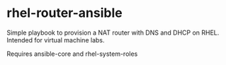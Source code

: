 # rhel-router-ansible
Simple playbook to provision a NAT router with DNS and DHCP on RHEL. Intended for virtual machine labs.

Requires ansible-core and rhel-system-roles
